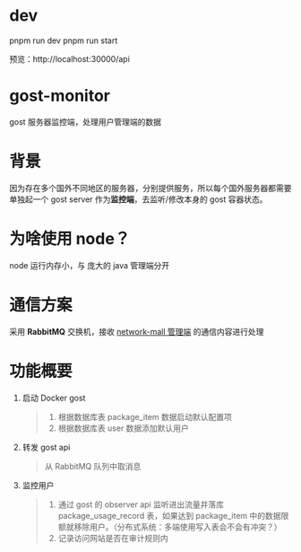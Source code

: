 # dev

pnpm run dev
pnpm run start

预览：http://localhost:30000/api


# gost-monitor

gost 服务器监控端，处理用户管理端的数据

# 背景

因为存在多个国外不同地区的服务器，分别提供服务，所以每个国外服务器都需要单独起一个 gost server 作为**监控端**，去监听/修改本身的 gost 容器状态。

# 为啥使用 node？

node 运行内存小，与 庞大的 java 管理端分开

# 通信方案

采用 **RabbitMQ** 交换机，接收 [network-mall 管理端](https://github.com/hasikiFire/network-mall) 的通信内容进行处理

# 功能概要

1.  启动 Docker gost

    > 1. 根据数据库表 package_item 数据启动默认配置项
    > 2. 根据数据库表 user 数据添加默认用户

2.  转发 gost api

    > 从 RabbitMQ 队列中取消息

3.  监控用户
    > 1.  通过 gost 的 observer api 监听进出流量并落库 package_usage_record 表，如果达到 package_item 中的数据限额就移除用户。（分布式系统：多端使用写入表会不会有冲突？）
    > 2.  记录访问网站是否在审计规则内 
